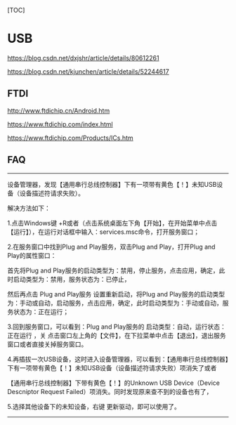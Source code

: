 [TOC]

# USB

https://blog.csdn.net/dxjshr/article/details/80612261

https://blog.csdn.net/kjunchen/article/details/52244617





## FTDI

http://www.ftdichip.cn/Android.htm

https://www.ftdichip.com/index.html

https://www.ftdichip.com/Products/ICs.htm






## FAQ

-----------------------------------------------------------------------
设备管理器，发现【通用串行总线控制器】下有一项带有黄色【！】未知USB设备（设备描述符请求失败）。

解决方法如下：

1.点击Windows键 +R或者（点击系统桌面左下角【开始】，在开始菜单中点击【运行】），在运行对话框中输入：services.msc命令，打开服务窗口；

2.在服务窗口中找到Plug and Play服务，双击Plug and Play，打开Plug and Play的属性窗口：

首先将Plug and Play服务的启动类型为：禁用，停止服务，点击应用，确定，此时启动类型为：禁用，服务状态为：已停止，

然后再点击 Plug and Play服务 设置重新启动，将Plug and Play服务的启动类型为：手动或自动，启动服务，点击应用，确定，此时启动类型为：手动或自动，服务状态为：正在运行；

3.回到服务窗口，可以看到：Plug and Play服务的  启动类型：自动，运行状态：正在运行 ，关 点击窗口左上角的【文件】，在下拉菜单中点击【退出】，退出服务窗口或者直接关掉服务窗口。


4.再插拔一次USB设备，这时进入设备管理器，可以看到：【通用串行总线控制器】下有一项带有黄色【！】未知USB设备（设备描述符请求失败）项消失了或者

【通用串行总线控制器】下带有黄色【！】的Unknown USB Device（Device Descniptor Request Failed）项消失。同时发现原来查不到的设备也有了，

5.选择其他设备下的未知设备，右键 更新驱动，即可以使用了。

-----------------------------------------------------------------------



